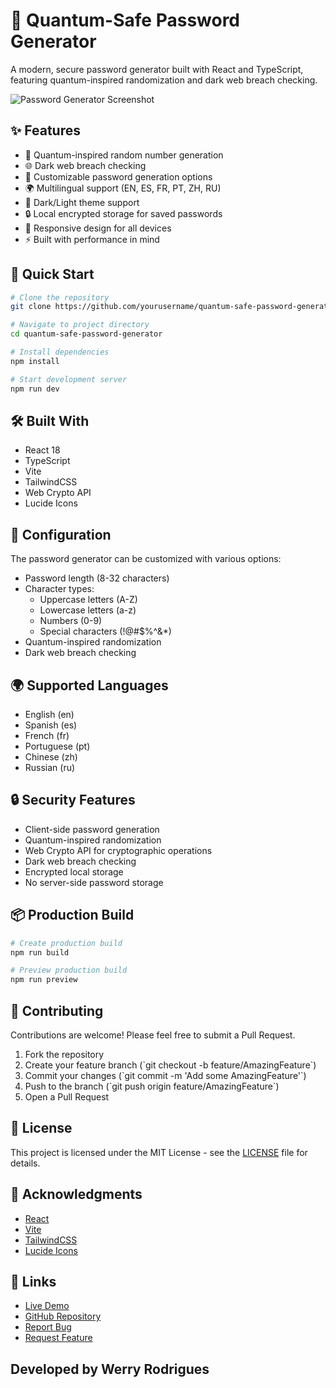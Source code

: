 # 🔐 Quantum-Safe Password Generator

A modern, secure password generator built with React and TypeScript, featuring quantum-inspired randomization and dark web breach checking.

![Password Generator Screenshot](https://images.unsplash.com/photo-1614064641938-3bbee52942c7?auto=format&fit=crop&w=1200&q=80)

## ✨ Features

- 🎲 Quantum-inspired random number generation
- 🌐 Dark web breach checking
- 🔄 Customizable password generation options
- 🌍 Multilingual support (EN, ES, FR, PT, ZH, RU)
- 🎨 Dark/Light theme support
- 🔒 Local encrypted storage for saved passwords
- 📱 Responsive design for all devices
- ⚡ Built with performance in mind

## 🚀 Quick Start

```bash
# Clone the repository
git clone https://github.com/yourusername/quantum-safe-password-generator

# Navigate to project directory
cd quantum-safe-password-generator

# Install dependencies
npm install

# Start development server
npm run dev
```

## 🛠️ Built With

- React 18
- TypeScript
- Vite
- TailwindCSS
- Web Crypto API
- Lucide Icons

## 🔧 Configuration

The password generator can be customized with various options:

- Password length (8-32 characters)
- Character types:
  - Uppercase letters (A-Z)
  - Lowercase letters (a-z)
  - Numbers (0-9)
  - Special characters (!@#$%^&*)
- Quantum-inspired randomization
- Dark web breach checking

## 🌍 Supported Languages

- English (en)
- Spanish (es)
- French (fr)
- Portuguese (pt)
- Chinese (zh)
- Russian (ru)

## 🔒 Security Features

- Client-side password generation
- Quantum-inspired randomization
- Web Crypto API for cryptographic operations
- Dark web breach checking
- Encrypted local storage
- No server-side password storage

## 📦 Production Build

```bash
# Create production build
npm run build

# Preview production build
npm run preview
```

## 🤝 Contributing

Contributions are welcome! Please feel free to submit a Pull Request.

1. Fork the repository
2. Create your feature branch (\`git checkout -b feature/AmazingFeature\`)
3. Commit your changes (\`git commit -m 'Add some AmazingFeature'\`)
4. Push to the branch (\`git push origin feature/AmazingFeature\`)
5. Open a Pull Request

## 📝 License

This project is licensed under the MIT License - see the [LICENSE](LICENSE) file for details.

## 🙏 Acknowledgments

- [React](https://reactjs.org/)
- [Vite](https://vitejs.dev/)
- [TailwindCSS](https://tailwindcss.com/)
- [Lucide Icons](https://lucide.dev/)

## 🔗 Links

- [Live Demo](https://quantum-safe-password.netlify.app)
- [GitHub Repository](https://github.com/yourusername/quantum-safe-password-generator)
- [Report Bug](https://github.com/yourusername/quantum-safe-password-generator/issues)
- [Request Feature](https://github.com/yourusername/quantum-safe-password-generator/issues)

## Developed by Werry Rodrigues
